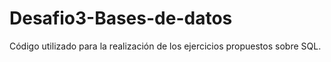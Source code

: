 # Desafio3-Bases-de-datos
Código utilizado para la realización de los ejercicios propuestos sobre SQL.
